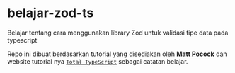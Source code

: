 # belajar-zod-ts
 Belajar tentang cara menggunakan library Zod untuk validasi tipe data pada typescript

Repo ini dibuat berdasarkan tutorial yang disediakan oleh [**Matt Pocock**](https://github.com/mattpocock) dan website tutorial nya [`Total TypeScript`](https://www.totaltypescript.com/) sebagai catatan belajar.
